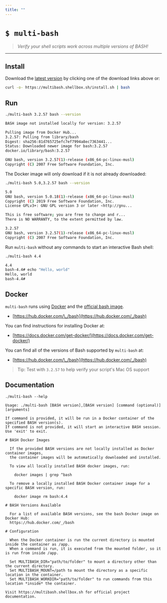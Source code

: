 ```yaml
---
title: ""
---
```


# `$ multi-bash`

> _Verify your shell scripts work across multiple versions of BASH!_

---

<script src="https://kit.fontawesome.com/319dabc23d.js" crossorigin="anonymous"></script>

## <i class="fad fa-download"></i> Install

Download the [latest version](https://github.com/shellbox-sh/multi-bash/archive/v1.0.1.tar.gz) by clicking one of the download links above or:

```sh
curl -o- https://multibash.shellbox.sh/install.sh | bash
```

## <i class="fad fa-terminal"></i> Run

```sh
./multi-bash 3.2.57 bash --version

BASH image not installed locally for version: 3.2.57

Pulling image from Docker Hub...
3.2.57: Pulling from library/bash
Digest: sha256:81d765725efc7ef7994a8ec7363441...
Status: Downloaded newer image for bash:3.2.57
docker.io/library/bash:3.2.57

GNU bash, version 3.2.57(1)-release (x86_64-pc-linux-musl)
Copyright (C) 2007 Free Software Foundation, Inc.
```

The Docker image will only download if it is not already downloaded:

```sh
./multi-bash 5.0,3.2.57 bash --version

5.0
GNU bash, version 5.0.18(1)-release (x86_64-pc-linux-musl)
Copyright (C) 2019 Free Software Foundation, Inc.
License GPLv3+: GNU GPL version 3 or later <http://gnu...

This is free software; you are free to change and r...
There is NO WARRANTY, to the extent permitted by law.

3.2.57
GNU bash, version 3.2.57(1)-release (x86_64-pc-linux-musl)
Copyright (C) 2007 Free Software Foundation, Inc.
```

Run `multi-bash` without any commands to start an interactive Bash shell:

```sh
./multi-bash 4.4

4.4
bash-4.4# echo "Hello, world"
Hello, world
bash-4.4#
```

## <i class="fab fa-docker"></i> Docker

`multi-bash` runs using [Docker](https://www.docker.com/) and the [official bash image](https://hub.docker.com/_/bash).

 - [https://hub.docker.com/\_/bash](https://hub.docker.com/_/bash)

You can find instructions for installing Docker at:

- [https://docs.docker.com/get-docker/](https://docs.docker.com/get-docker/)

You can find all of the versions of Bash supported by `multi-bash` at:

 - [https://hub.docker.com/\_/bash](https://hub.docker.com/_/bash)

> <i class="fas fa-lightbulb-on"></i> Tip: Test with `3.2.57` to help verify your script's Mac OS support <i class="fab fa-apple"></i>

## <i class="fad fa-books"></i> Documentation

```
./multi-bash --help

Usage: ./multi-bash [BASH version],[BASH version] [command (optional)] [arguments]

If command is provided, it will be run in a Docker container of the specified BASH version(s).
If command is not provided, it will start an interactive BASH session. Use 'exit' to exit.

# BASH Docker Images

  If the provided BASH versions are not locally installed as Docker container images,
  the container images will be automatically downloaded and installed.
  
  To view all locally installed BASH docker images, run:
  
    docker images | grep ^bash
  
  To remove a locally installed BASH Docker container image for a specific BASH version, run:
  
    docker image rm bash:4.4

# BASH Versions Available

  For a list of available BASH versions, see the bash Docker image on Docker Hub:
  https://hub.docker.com/_/bash

# Configuration

  When the Docker container is run the current directory is mounted inside the container as /app.
  When a command is run, it is executed from the mounted folder, so it is run from inside /app.
  
  Set MULTIBASH_DIR="path/to/folder" to mount a directory other than the current directory.
  Set MULTIBASH_MOUNT=/path to mount the directory as a specific location in the container.
  Set MULTIBASH_WORKDIR="path/to/folder" to run commands from this location *inside* the container.

Visit https://multibash.shellbox.sh for official project documentation.
```